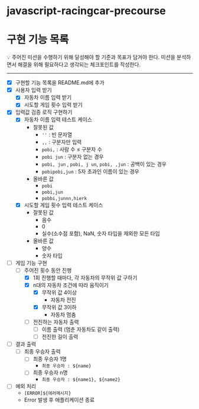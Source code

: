 # javascript-racingcar-precourse

# 구현 기능 목록

<aside>
💡
주어진 미션을 수행하기 위해 달성해야 할 기준과 목표가 담겨야 한다.
미션을 분석하면서 해결을 위해 필요하다고 생각되는 체크포인트를 작성한다.
</aside>

---

- [x] 구현할 기능 목록을 README.md에 추가
- [x] 사용자 입력 받기
  - [x] 자동차 이름 입력 받기
  - [x] 시도할 게임 횟수 입력 받기
- [x] 입력값 검증 로직 구현하기
  - [x] 자동차 이름 입력 테스트 케이스
    - 잘못된 값
      - `''` : 빈 문자열
      - `,,` : 구분자만 입력
      - `pobi,` : 사람 수 ≤ 구분자 수
      - `pobi jun` : 구분자 없는 경우
      - `pobi, jun` , `pobi, j un`, `pobi, ,jun` : 공백이 있는 경우
      - `pobipobi,jun` : 5자 초과인 이름이 있는 경우
    - 올바른 값
      - `pobi`
      - `pobi,jun`
      - `pobbi,junnn,hierk`
  - [x] 시도할 게임 횟수 입력 테스트 케이스
    - 잘못된 값
      - 음수
      - 0
      - 실수(소수점 포함), NaN, 숫자 타입을 제외한 모든 타입
    - 올바른 값
      - 양수
      - 숫자 타입
- [ ] 게임 기능 구현
  - [ ] 주어진 횟수 동안 진행
    - [x] 1회 진행할 때마다, 각 자동차의 무작위 값 구하기
    - [x] n대의 자동차 조건에 따라 움직이기
      - [x] 무작위 값 4이상
        - 자동차 전진
      - [x] 무작위 값 3이하
        - 자동차 멈춤
    - [ ] 전진하는 자동차 출력
      - [ ] 이름 출력 (멈춘 자동차도 같이 출력)
      - [ ] 전진한 길이 출력
- [ ] 결과 출력
  - [ ] 최종 우승자 출력
    - [ ] 최종 우승자 1명
      - `최종 우승자 : ${name}`
    - [ ] 최종 우승자 n명
      - `최종 우승자 : ${name1}, ${name2}`
- [ ] 예외 처리
  - `[ERROR]${에러메시지}`
  - Error 발생 후 애플리케이션 종료
